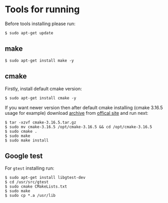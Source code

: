 # Tools for running

Before tools installing please run:
```shell
$ sudo apt-get update
```

## make
```shell
$ sudo apt-get install make -y
```

## cmake

Firstly, install default cmake version:
```shell
$ sudo apt-get install cmake -y
```

If you want newer version then after default cmake installing (cmake 3.16.5 usage for example) download [archive](https://github.com/Kitware/CMake/releases/download/v3.16.5/cmake-3.16.5.tar.gz) from [offical site](https://cmake.org/download/) and run next:
```shell
$ tar -xzvf cmake-3.16.5.tar.gz
$ sudo mv cmake-3.16.5 /opt/cmake-3.16.5 && cd /opt/cmake-3.16.5
$ sudo cmake .
$ sudo make
$ sudo make install
```

## Google test
For `gtest` installing run:
```shell
$ sudo apt-get install libgtest-dev
$ cd /usr/src/gtest
$ sudo cmake CMakeLists.txt
$ sudo make
$ sudo cp *.a /usr/lib
```